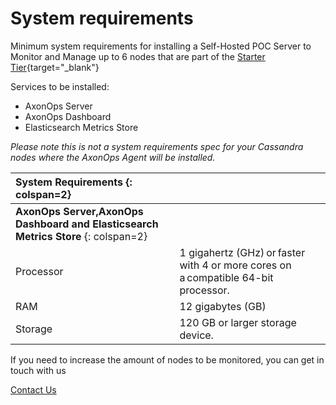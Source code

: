 # System requirements

Minimum system requirements for installing a Self-Hosted POC Server to Monitor and Manage up to 6 nodes that are part of the [Starter Tier](https://axonops.com/pricing/){target="_blank"}

Services to be installed: 

- AxonOps Server
- AxonOps Dashboard
- Elasticsearch Metrics Store

*Please note this is not a system requirements spec for your Cassandra nodes where the AxonOps Agent will be installed.*


| **System Requirements** {: colspan=2} ||
| :--- | :--- |
| **AxonOps Server,AxonOps Dashboard and Elasticsearch Metrics Store** {: colspan=2} ||
| Processor	| 1 gigahertz (GHz) or faster with 4 or more cores on a compatible 64-bit processor. |
| RAM | 12 gigabytes (GB) |
| Storage |	120 GB or larger storage device. |

If you need to increase the amount of nodes to be monitored, you can get in touch with us

<a href="https://axonops.com/contact/" target="_blank"><span class="sign-up-button">Contact Us</span></a>
